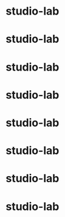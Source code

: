 # studio-lab
# studio-lab
# studio-lab
# studio-lab
# studio-lab
# studio-lab
# studio-lab
# studio-lab
